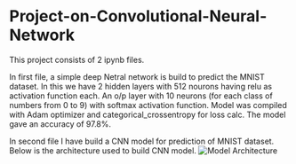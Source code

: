 # Project-on-Convolutional-Neural-Network
This project consists of 2 ipynb files. 

In first file, a simple deep Netral network is build to predict the MNIST dataset.
In this we have 2 hidden layers with 512 nourons having relu as activation function each.
An o/p layer with 10 neurons (for each class of numbers from 0 to 9) with softmax activation function.
Model was compiled with Adam optimizer and categorical_crossentropy for loss calc. The model gave an accuracy of 97.8%.

In second file I have build a CNN model for prediction of MNIST dataset.
Below is the architecture used to build CNN model.
![Model Architecture](./pictures/image.png)
